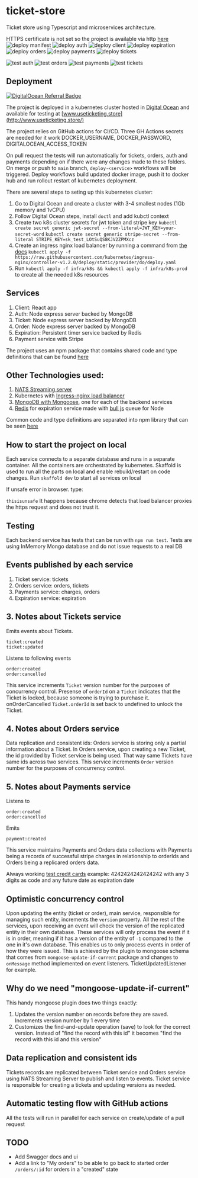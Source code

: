 # ticket-store

Ticket store using Typescript and microservices architecture.

HTTPS certificate is not set so the project is available via http [here](http://www.useticketing.store/)
![deploy manifest](https://github.com/github/docs/actions/workflows/deploy-manifest.yml/badge.svg)
![deploy auth](https://github.com/github/docs/actions/workflows/deploy-auth.yml/badge.svg)
![deploy client](https://github.com/github/docs/actions/workflows/deploy-client.yml/badge.svg)
![deploy expiration](https://github.com/github/docs/actions/workflows/deploy-expiration.yml/badge.svg)
![deploy orders](https://github.com/github/docs/actions/workflows/deploy-orders.yml/badge.svg)
![deploy payments](https://github.com/github/docs/actions/workflows/deploy-payments.yml/badge.svg)
![deploy tickets](https://github.com/github/docs/actions/workflows/deploy-tickets.yml/badge.svg)

![test auth](https://github.com/github/docs/actions/workflows/test-auth.yml/badge.svg)
![test orders](https://github.com/github/docs/actions/workflows/test-orders.yml/badge.svg)
![test payments](https://github.com/github/docs/actions/workflows/test-payments.yml/badge.svg)
![test tickets](https://github.com/github/docs/actions/workflows/test-tickets.yml/badge.svg)

## Deployment

[![DigitalOcean Referral Badge](https://web-platforms.sfo2.cdn.digitaloceanspaces.com/WWW/Badge%201.svg)](https://www.digitalocean.com/?refcode=c772a2948f16&utm_campaign=Referral_Invite&utm_medium=Referral_Program&utm_source=badge)

The project is deployed in a kubernetes cluster hosted in [Digital Ocean](https://www.digitalocean.com/products/kubernetes) and available for testing at [www.useticketing.store](http://www.useticketing.store/)

The project relies on GitHub actions for CI/CD.
Three GH Actions secrets are needed for it work DOCKER_USERNAME, DOCKER_PASSWORD, DIGITALOCEAN_ACCESS_TOKEN

On pull request the tests will run automatically for tickets, orders, auth and payments depending on if there were any changes made to these folders.
On merge or push to `main` branch, `deploy-<service>` workflows will be triggered.
Deploy workflows build updated docker image, push it to docker hub and run rollout restart of kubernetes deployment.

There are several steps to seting up this kubernetes cluster:

1. Go to Digital Ocean and create a cluster with 3-4 smallest nodes (1Gb memory and 1vCPU)
2. Follow Digital Ocean steps, install `doctl` and add kubctl context
3. Create two k8s cluster secrets for jwt token and stripe key
   `kubectl create secret generic jwt-secret --from-literal=JWT_KEY=your-secret-word`
   `kubectl create secret generic stripe-secret --from-literal STRIPE_KEY=sk_test_LOtSuQS8KJV2ZPMXcz`
4. Create an ingress nginx load balancer by running a command from [the docs](https://kubernetes.github.io/ingress-nginx/deploy/#digital-ocean)
   `kubectl apply -f https://raw.githubusercontent.com/kubernetes/ingress-nginx/controller-v1.2.0/deploy/static/provider/do/deploy.yaml`
5. Run `kubectl apply -f infra/k8s && kubectl apply -f infra/k8s-prod` to create all the needed k8s resources

## Services

1. Client: React app
2. Auth: Node express server backed by MongoDB
3. Ticket: Node express server backed by MongoDB
4. Order: Node express server backed by MongoDB
5. Expiration: Persistent timer service backed by Redis
6. Payment service with Stripe

The project uses an npm package that contains shared code and type definitions that can be found [here](https://www.npmjs.com/package/@sbsoftworks/gittix-common)

## Other Technologies used:

1. [NATS Streaming server](https://docs.nats.io/)
2. Kubernetes with [Ingress-nginx load balancer](https://kubernetes.github.io/ingress-nginx/deploy/#digital-ocean)
3. [MongoDB with Mongoose](https://mongoosejs.com/docs/index.html), one for each of the backend services
4. [Redis](https://redis.io/) for expiration service made with [bull js](https://www.npmjs.com/package/bull) queue for Node

Common code and type definitions are separated into npm library that can be seen [here](https://github.com/arstrel/sbsoftworks-gittix-common)

## How to start the project on local

Each service connects to a separate database and runs in a separate container. All the containers are orchestrated by kubernetes.
Skaffold is used to run all the parts on local and enable rebuild/restart on code changes.
Run `skaffold dev` to start all services on local

If unsafe error in browser. type:

`thisisunsafe`
It happens because chrome detects that load balancer proxies the https request and does not trust it.

## Testing

Each backend service has tests that can be run with `npm run test`.
Tests are using InMemory Mongo database and do not issue requests to a real DB

## Events published by each service

1. Ticket service: tickets
2. Orders service: orders, tickets
3. Payments service: charges, orders
4. Expiration service: expiration

## 3. Notes about Tickets service

Emits events about Tickets.

```
ticket:created
ticket:updated
```

Listens to following events

```
order:created
order:cancelled
```

This service increments `Ticket` version number for the purposes of concurrency control.
Presense of `orderId` on a `Ticket` indicates that the Ticket is locked, because someone is trying to purchase it. onOrderCancelled `Ticket.orderId` is set back to undefined to unlock the Ticket.

## 4. Notes about Orders service

Data replication and consistent ids: Orders service is storing only a partial information about a Ticket. In Orders service, upon creating a new Ticket, the id provided by Ticket service is being used. That way same Tickets have same ids across two services.
This service increments `Order` version number for the purposes of concurrency control.

## 5. Notes about Payments service

Listens to

```
order:created
order:cancelled
```

Emits

```
payment:created
```

This service maintains Payments and Orders data collections with Payments being a records of successful stripe charges in relationship to orderIds
and Orders being a replicared orders data.

Always working [test credit cards](https://stripe.com/docs/testing)
example: 4242424242424242 with any 3 digits as code and any future date as expiration date

## Optimistic concurrency control

Upon updating the entity (ticket or order), main service, responsible for managing such entity, increments the `version` property. All the rest of the services, upon receiving an event will check the version of the replicated entity in their own database. These services will only process the event if it is in order, meaning if it has a version of the entity of `-1` compared to the one in it's own database.
This enables us to only process events in order of how they were issued.
This is achieved by the plugin to mongoose schema that comes from `mongoose-update-if-current` package and changes to `onMessage` method implemented on event listeners. TicketUpdatedListener for example.

## Why do we need "mongoose-update-if-current"

This handy mongoose plugin does two things exactly:

1. Updates the version number on records before they are saved. Increments version number by 1 every time
2. Customizes the find-and-update operation (save) to look for the correct version. Instead of "find the record with this id" it becomes "find the record with this id and this version"

## Data replication and consistent ids

Tickets records are replicated between Ticket service and Orders service using NATS Streaming Server to publish and listen to events.
Ticket service is responsible for creating a tickets and updating versions as needed.

## Automatic testing flow with GitHub actions

All the tests will run in parallel for each service on create/update of a pull request

## TODO

- Add Swagger docs and ui
- Add a link to "My orders" to be able to go back to started order `/orders/:id` for orders in a "created" state
